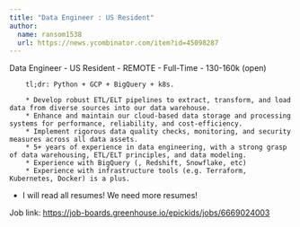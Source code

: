 ```yaml
---
title: "Data Engineer : US Resident"
author:
  name: ransom1538
  url: https://news.ycombinator.com/item?id=45098287
---
```

Data Engineer - US Resident - REMOTE -  Full-Time - 130-160k (open)

<pre><code>    tl;dr: Python + GCP + BigQuery + k8s.

    * Develop robust ETL&#x2F;ELT pipelines to extract, transform, and load data from diverse sources into our data warehouse.
    * Enhance and maintain our cloud-based data storage and processing systems for performance, reliability, and cost-efficiency.
    * Implement rigorous data quality checks, monitoring, and security measures across all data assets.
    * 5+ years of experience in data engineering, with a strong grasp of data warehousing, ETL&#x2F;ELT principles, and data modeling.
    * Experience with BigQuery (, Redshift, Snowflake, etc)
    * Experience with infrastructure tools (e.g. Terraform, Kubernetes, Docker) is a plus.
</code></pre>
* I will read all resumes! We need more resumes!

Job link: <a href="https:&#x2F;&#x2F;job-boards.greenhouse.io&#x2F;epickids&#x2F;jobs&#x2F;6669024003" rel="nofollow">https:&#x2F;&#x2F;job-boards.greenhouse.io&#x2F;epickids&#x2F;jobs&#x2F;6669024003</a>
<JobApplication />
